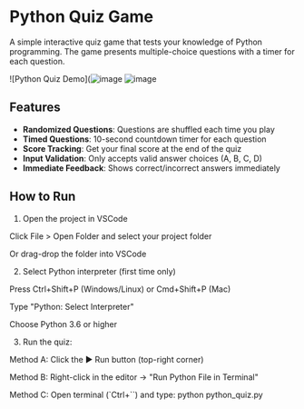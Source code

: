 # Python Quiz Game

A simple interactive quiz game that tests your knowledge of Python programming. The game presents multiple-choice questions with a timer for each question.

![Python Quiz Demo](![image](https://github.com/user-attachments/assets/0502fb1d-f977-4fdb-b0a5-9b13d852e390)
![image](https://github.com/user-attachments/assets/70b7f144-5364-4cfd-afa2-f568df949faa)


## Features

- **Randomized Questions**: Questions are shuffled each time you play
- **Timed Questions**: 10-second countdown timer for each question
- **Score Tracking**: Get your final score at the end of the quiz
- **Input Validation**: Only accepts valid answer choices (A, B, C, D)
- **Immediate Feedback**: Shows correct/incorrect answers immediately

## How to Run

1. Open the project in VSCode

Click File > Open Folder and select your project folder

Or drag-drop the folder into VSCode

2. Select Python interpreter (first time only)

Press Ctrl+Shift+P (Windows/Linux) or Cmd+Shift+P (Mac)

Type "Python: Select Interpreter"

Choose Python 3.6 or higher

3. Run the quiz:

Method A: Click the ▶️ Run button (top-right corner)

Method B: Right-click in the editor → "Run Python File in Terminal"

Method C: Open terminal (`Ctrl+``) and type: python python_quiz.py
